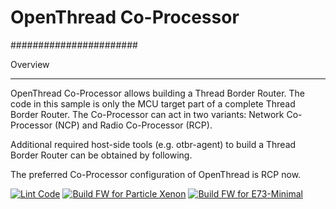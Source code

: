 # OpenThread Co-Processor
#######################

Overview
********

OpenThread Co-Processor allows building a Thread Border Router. The code in this
sample is only the MCU target part of a complete Thread Border Router.
The Co-Processor can act in two variants: Network Co-Processor (NCP) and Radio
Co-Processor (RCP).

Additional required host-side tools (e.g. otbr-agent) to build a Thread Border
Router can be obtained by following.

The preferred Co-Processor configuration of OpenThread is RCP now.

[![Lint Code](https://github.com/Horticulture-project/ot-ncp/workflows/Lint%20Code%20Base/badge.svg)](https://github.com/marketplace/actions/super-linter)
[![Build FW for Particle Xenon](https://github.com/Horticulture-project/ot-ncp/workflows/BuildFirmware/badge.svg?step=Build%20FW%20for%20Particle_xenon)](https://github.com/Horticulture-project/Horticulture-LED-fw/actions)
[![Build FW for E73-Minimal](https://github.com/Horticulture-project/ot-ncp/workflows/BuildFirmware/badge.svg?step=Build%20FW%20for%20E73-Minimal)](https://github.com/Horticulture-project/Horticulture-LED-fw/actions)